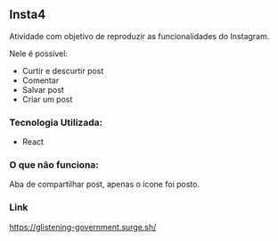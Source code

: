 ## Insta4

Atividade com objetivo de reproduzir as funcionalidades do Instagram.

Nele é possível:

- Curtir e descurtir post
- Comentar
- Salvar post
- Criar um post

### Tecnologia Utilizada:
- React
### O que não funciona:
Aba de compartilhar post, apenas o ícone foi posto.


### Link
https://glistening-government.surge.sh/